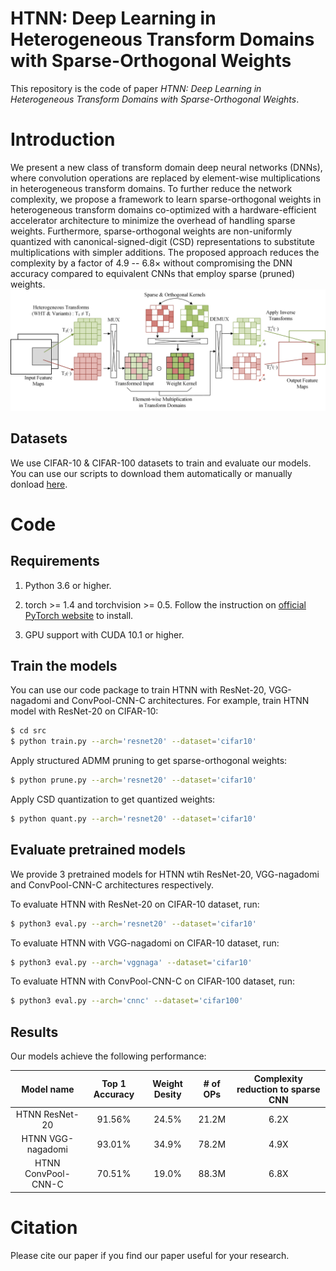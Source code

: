 # HTNN: Deep Learning in Heterogeneous Transform Domains with Sparse-Orthogonal Weights

This repository is the code of paper *HTNN: Deep Learning in Heterogeneous Transform Domains with Sparse-Orthogonal Weights*.

# Introduction
We present a new class of transform domain deep neural networks (DNNs), where convolution operations are replaced by element-wise multiplications in heterogeneous transform domains. To further reduce the network complexity, we propose a framework to learn sparse-orthogonal weights in heterogeneous transform domains co-optimized with a hardware-efficient accelerator architecture to minimize the overhead of handling sparse weights. Furthermore, sparse-orthogonal weights are non-uniformly quantized with canonical-signed-digit (CSD) representations to substitute multiplications with simpler additions. The proposed approach reduces the complexity by a factor of 4.9 -- 6.8× without compromising the DNN accuracy compared to equivalent CNNs that employ sparse (pruned) weights.
![HTNN layer](https://github.com/unchenyu/HTNN/blob/main/images/HTNN_layer.png)

## Datasets
We use CIFAR-10 & CIFAR-100 datasets to train and evaluate our models. You can use our scripts to download them automatically or manually donload [here](https://www.cs.toronto.edu/~kriz/cifar.html).

# Code

## Requirements

1. Python 3.6 or higher.

2. torch >= 1.4 and torchvision >= 0.5. Follow the instruction on [official PyTorch website](https://pytorch.org/get-started/locally/) to install.

3. GPU support with CUDA 10.1 or higher.

## Train the models

You can use our code package to train HTNN with ResNet-20, VGG-nagadomi and ConvPool-CNN-C architectures. For example, train HTNN model with ResNet-20 on CIFAR-10:

```sh
$ cd src
$ python train.py --arch='resnet20' --dataset='cifar10'
```

Apply structured ADMM pruning to get sparse-orthogonal weights:

```sh
$ python prune.py --arch='resnet20' --dataset='cifar10'
```

Apply CSD quantization to get quantized weights:

```sh
$ python quant.py --arch='resnet20' --dataset='cifar10'
```

## Evaluate pretrained models

We provide 3 pretrained models for HTNN wtih ResNet-20, VGG-nagadomi and ConvPool-CNN-C architectures respectively.

To evaluate HTNN with ResNet-20 on CIFAR-10 dataset, run:

```sh
$ python3 eval.py --arch='resnet20' --dataset='cifar10'
```

To evaluate HTNN with VGG-nagadomi on CIFAR-10 dataset, run:

```sh
$ python3 eval.py --arch='vggnaga' --dataset='cifar10'
```

To evaluate HTNN with ConvPool-CNN-C on CIFAR-100 dataset, run:

```sh
$ python3 eval.py --arch='cnnc' --dataset='cifar100'
```

## Results

Our models achieve the following performance:


| Model name          | Top 1 Accuracy  | Weight Desity  |  # of OPs  | Complexity reduction to sparse CNN |
|:-------------------:|:---------------:|:--------------:|:----------:|:----------------------------------:|
| HTNN ResNet-20      |     91.56%      |      24.5%     |   21.2M    |            6.2X                    |
| HTNN VGG-nagadomi   |     93.01%      |      34.9%     |   78.2M    |            4.9X                    |
| HTNN ConvPool-CNN-C |     70.51%      |      19.0%     |   88.3M    |            6.8X                    |

# Citation
Please cite our paper if you find our paper useful for your research.
